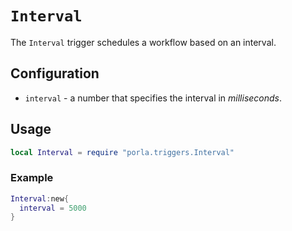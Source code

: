 # `Interval`

The `Interval` trigger schedules a workflow based on an interval.

## Configuration

 * `interval` - a number that specifies the interval in _milliseconds_.

## Usage

```lua
local Interval = require "porla.triggers.Interval"
```

### Example

```lua
Interval:new{
  interval = 5000
}
```
